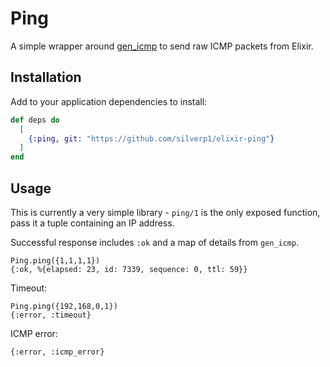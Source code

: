 # Ping

A simple wrapper around [gen_icmp](https://github.com/msantos/gen_icmp) to send raw ICMP packets from Elixir.

## Installation

Add to your application dependencies to install:

```elixir
def deps do
  [
    {:ping, git: "https://github.com/silverp1/elixir-ping"}
  ]
end
```

## Usage

This is currently a very simple library - `ping/1` is the only exposed function, pass it a tuple containing an IP address.

Successful response includes `:ok` and a map of details from `gen_icmp`. 

```
Ping.ping({1,1,1,1})
{:ok, %{elapsed: 23, id: 7339, sequence: 0, ttl: 59}}
```

Timeout:

```
Ping.ping({192,168,0,1})
{:error, :timeout}
```

ICMP error: 

```
{:error, :icmp_error}
```


